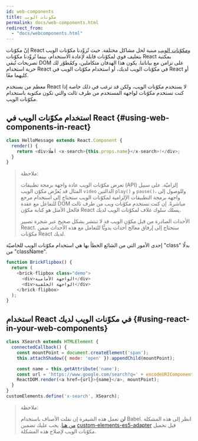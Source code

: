 ```yaml
---
id: web-components
title: مكونات الويب 
permalink: docs/web-components.html
redirect_from:
  - "docs/webcomponents.html"
---
```


إنّ مكوّنات React و[مكوّنات الويب](https://developer.mozilla.org/en-US/docs/Web/Web_Components) مبنية لحل مشاكل مختلفة. حيث تُزوِّدنا مكوّنات الويب بتغليف قوي لمكوّنات قابلة لإعادة الاستخدام، بينما تُزوِّدنا مكوّنات React بمكتبة تصريحات تُبقي DOM على تزامن مع بياناتنا. يكون هذا الهدفان متكاملين، وكمُطوّر لك حرية استخدام React في مكوّنات الويب لديك، أو استخدام مكوّنات الويب في React أو كليهما معًا.

معظم من يستخدم React لا يستخدم مكوّنات الويب، ولكن قد ترغب في ذلك خاصة إذا كنت تستخدم مكوّنات لواجهة المستخدم من طرف ثالث والتي تكون مكتوبة باستخدام مكوّنات الويب.

## استخدام مكوّنات الويب في React {#using-web-components-in-react}

```javascript
class HelloMessage extends React.Component {
  render() {
    return <div>أهلًا <x-search>{this.props.name}</x-search>!</div>;
  }
}
```

> ملاحظة:
>
>تعرض مكوّنات الويب عادة واجهة برمجة تطبيقات (API) إلزاميّة. على سبيل المثال قد يُعرِّض مكوّن الويب `video` الدالتين `play()`‎ و `pause()`، وللوصول إلى واجهة برمجة التطبيقات الإلزامية لمكوّنات الويب ستحتاج إلى استخدام مرجع للتفاعل مع عقدة DOM مباشرةً. إن كنت تستخدم مكوّنات ويب من طرف ثالث فالحل الأمثل هو كتابة مكوّن React يسلك سلوك غلاف لمكوّنات الويب لديك.
>
> الأحداث الصادرة من قبل مكوّن الويب قد لا تنتشر بشكل صحيح عبر شجرة تصيير React.
> ستحتاج إلى إرفاق معالج أحداث يدويًّا للتعامل مع هذه الأحداث ضمن مكوّنات React لديك.

إحدى الأمور التي من الشائع الخطأ بها هي استخدام مكوّنات الويب للخاصيّة "class" بدلًا من "className".

```javascript
function BrickFlipbox() {
  return (
    <brick-flipbox class="demo">
      <div>الواجهة الأمامية</div>
      <div>الواجهة الخلفية</div>
    </brick-flipbox>
  );
}
```

## استخدام React في مكوّنات الويب لديك {#using-react-in-your-web-components}

```javascript
class XSearch extends HTMLElement {
  connectedCallback() {
    const mountPoint = document.createElement('span');
    this.attachShadow({ mode: 'open' }).appendChild(mountPoint);

    const name = this.getAttribute('name');
    const url = 'https://www.google.com/search?q=' + encodeURIComponent(name);
    ReactDOM.render(<a href={url}>{name}</a>, mountPoint);
  }
}
customElements.define('x-search', XSearch);
```

>ملاحظة:
>
> **لن** تعمل هذه الشيفرة إن نقلت الأصناف باستخدام Babel. انظر إلى هذه المشكلة [من هنا](https://github.com/w3c/webcomponents/issues/587). 
> يجب عليك تضمين [custom-elements-es5-adapter](https://github.com/webcomponents/webcomponentsjs#custom-elements-es5-adapterjs) قبل تحميل مكوّنات الويب لإصلاح هذه المشكلة.
